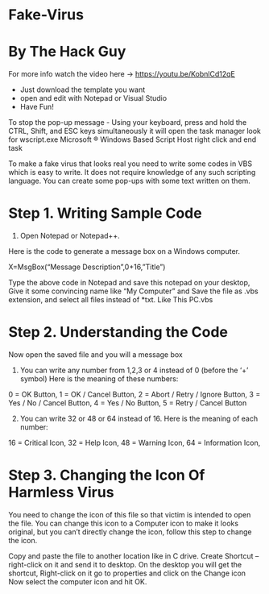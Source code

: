 # Fake-Virus
# By The Hack Guy
For more info watch the video here -> https://youtu.be/KobnlCd12qE

- Just download the template you want
- open and edit with Notepad or Visual Studio
- Have Fun!

To stop the pop-up message - Using your keyboard, press and hold the CTRL, Shift, and ESC keys simultaneously it will open the task manager look for wscript.exe Microsoft ® Windows Based Script Host right click and end task

To make a fake virus that looks real you need to write some codes in VBS which is easy to write. It does not require knowledge of any such scripting language. You can create some pop-ups with some text written on them.

# Step 1. Writing Sample Code
1. Open Notepad or Notepad++.

Here is the code to generate a message box on a Windows computer.

X=MsgBox(“Message Description”,0+16,”Title”)

Type the above code in Notepad and save this notepad on your desktop, Give it some convincing name like “My Computer” and Save the file as .vbs  extension, and select all files instead of *txt.  Like This PC.vbs

# Step 2. Understanding the Code
Now open the saved file and you will a message box 

1. You can write any number from 1,2,3 or 4 instead of 0 (before the ‘+’ symbol)
Here is the meaning of these numbers:

0 = OK Button,
1 = OK / Cancel Button,
2 = Abort / Retry / Ignore Button,
3 = Yes / No / Cancel Button,
4 = Yes / No Button,
5 = Retry / Cancel Button

2. You can write 32 or 48 or 64 instead of 16.
Here is the meaning of each number:

16 = Critical Icon,
32 = Help Icon,
48 = Warning Icon,
64 = Information Icon,


# Step 3. Changing the Icon Of Harmless Virus
You need to change the icon of this file so that victim is intended to open the file. You can change this icon to a Computer icon to make it looks original, but you can’t directly change the icon, follow this step to change the icon.

Copy and paste the file to another location like in C drive.
Create Shortcut – right-click on it and send it to desktop.
On the desktop you will get the shortcut, Right-click on it go to properties and click on the Change icon Now select the computer icon and hit OK.
